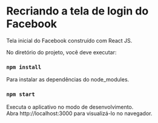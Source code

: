# Recriando a tela de login do Facebook
Tela inicial do Facebook construído com React JS.

No diretório do projeto, você deve executar:

### `npm install`
Para instalar as dependências do node_modules.

### `npm start`
Executa o aplicativo no modo de desenvolvimento.<br/>
Abra http://localhost:3000 para visualizá-lo no navegador.
